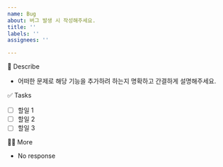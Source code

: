 ```yaml
---
name: Bug
about: 버그 발생 시 작성해주세요.
title: ''
labels: ''
assignees: ''

---
```


🔨 Describe
- 어떠한 문제로 해당 기능을 추가하려 하는지 명확하고 간결하게 설명해주세요.

✅ Tasks
- [ ]  할일 1
- [ ]  할일 2
- [ ]  할일 3

🙋🏻 More
- No response

